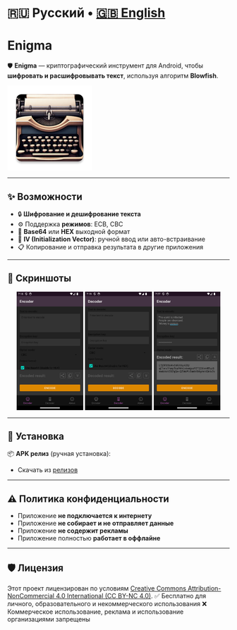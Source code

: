 # 🇷🇺 Русский • [🇬🇧 English](README.en.md)

# Enigma

🛡 **Enigma** — криптографический инструмент для Android, чтобы **шифровать и расшифровывать текст**, используя алгоритм **Blowfish**.

![Иконка приложения](/app/src/main/res/mipmap-xxxhdpi/ic_launcher.webp)

---

## ✨ Возможности

- 🔒 **Шифрование и дешифрование текста**
- ⚙️ Поддержка **режимов**: ECB, CBC
- 🔁 **Base64** или **HEX** выходной формат
- 🔐 **IV (Initialization Vector)**: ручной ввод или авто-встраивание
- 📋 Копирование и отправка результата в другие приложения

---

## 📸 Скриншоты

<p align="center">
  <img src="files/screenshot_01.png" alt="Скриншот 1" width="30%">
  <img src="files/screenshot_02.png" alt="Скриншот 2" width="30%">
  <img src="files/screenshot_03.png" alt="Скриншот 3" width="30%">
</p>

---

## 🚀 Установка

📦 **APK релиз** (ручная установка):
- Скачать из [релизов](https://github.com/rokkystudio/enigma/releases)

---

## ⚠️ Политика конфиденциальности

- Приложение **не подключается к интернету**
- Приложение **не собирает и не отправляет данные**
- Приложение **не содержит рекламы**
- Приложение полностью **работает в оффлайне**

---

## 🛡 Лицензия

Этот проект лицензирован по условиям [Creative Commons Attribution-NonCommercial 4.0 International (CC BY-NC 4.0)](LICENSE).
✅ Бесплатно для личного, образовательного и некоммерческого использования
❌ Коммерческое использование, реклама и использование организациями запрещены

